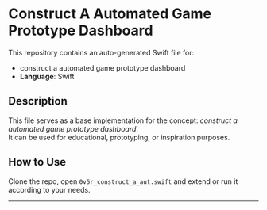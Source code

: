 # Construct A Automated Game Prototype Dashboard

This repository contains an auto-generated Swift file for:

- construct a automated game prototype dashboard
- **Language**: Swift

## Description

This file serves as a base implementation for the concept: *construct a automated game prototype dashboard*.  
It can be used for educational, prototyping, or inspiration purposes.

## How to Use

Clone the repo, open `0v5r_construct_a_aut.swift` and extend or run it according to your needs.

---


